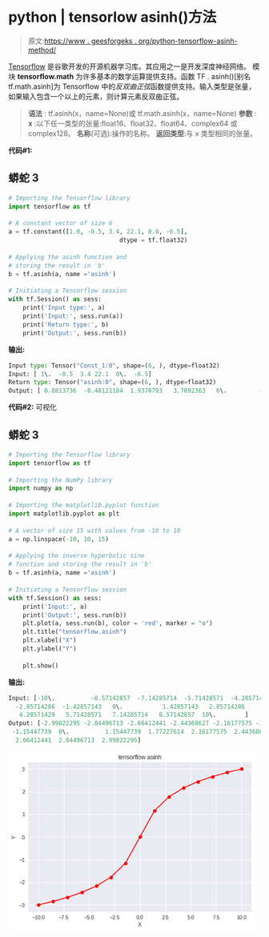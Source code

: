 # python | tensorlow asinh()方法

> 原文:[https://www . geesforgeks . org/python-tensorflow-asinh-method/](https://www.geeksforgeeks.org/python-tensorflow-asinh-method/)

[Tensorflow](https://www.geeksforgeeks.org/introduction-to-tensorflow/) 是谷歌开发的开源机器学习库。其应用之一是开发深度神经网络。
模块 **tensorflow.math** 为许多基本的数学运算提供支持。函数 TF . asinh()[别名 tf.math.asinh]为 Tensorflow 中的*反双曲正弦*函数提供支持。输入类型是张量，如果输入包含一个以上的元素，则计算元素反双曲正弦。

> **语法** : tf.asinh(x，name=None)或 tf.math.asinh(x，name=None)
> **参数** :
> **x** :以下任一类型的张量:float16、float32、float64、complex64 或 complex128。
> **名称**(可选):操作的名称。
> **返回类型**:与 x 类型相同的张量。

**代码#1:**

## 蟒蛇 3

```py
# Importing the Tensorflow library
import tensorflow as tf

# A constant vector of size 6
a = tf.constant([1.0, -0.5, 3.4, 22.1, 0.0, -6.5],
                               dtype = tf.float32)

# Applying the asinh function and
# storing the result in 'b'
b = tf.asinh(a, name ='asinh')

# Initiating a Tensorflow session
with tf.Session() as sess:
    print('Input type:', a)
    print('Input:', sess.run(a))
    print('Return type:', b)
    print('Output:', sess.run(b))
```

**输出:**

```py
Input type: Tensor("Const_1:0", shape=(6, ), dtype=float32)
Input: [ 1\.  -0.5  3.4 22.1  0\.  -6.5]
Return type: Tensor("asinh:0", shape=(6, ), dtype=float32)
Output: [ 0.8813736  -0.48121184  1.9378793   3.7892363   0\.         -2.5708146 ]
```

**代码#2:** 可视化

## 蟒蛇 3

```py
# Importing the Tensorflow library
import tensorflow as tf

# Importing the NumPy library
import numpy as np

# Importing the matplotlib.pyplot function
import matplotlib.pyplot as plt

# A vector of size 15 with values from -10 to 10
a = np.linspace(-10, 10, 15)

# Applying the inverse hyperbolic sine
# function and storing the result in 'b'
b = tf.asinh(a, name ='asinh')

# Initiating a Tensorflow session
with tf.Session() as sess:
    print('Input:', a)
    print('Output:', sess.run(b))
    plt.plot(a, sess.run(b), color = 'red', marker = "o")
    plt.title("tensorflow.asinh")
    plt.xlabel("X")
    plt.ylabel("Y")

    plt.show()
```

**输出:**

```py
Input: [-10\.          -8.57142857  -7.14285714  -5.71428571  -4.28571429
  -2.85714286  -1.42857143   0\.           1.42857143   2.85714286
   4.28571429   5.71428571   7.14285714   8.57142857  10\.        ]
Output: [-2.99822295 -2.84496713 -2.66412441 -2.44368627 -2.16177575 -1.77227614
 -1.15447739  0\.          1.15447739  1.77227614  2.16177575  2.44368627
  2.66412441  2.84496713  2.99822295]
```

![](img/6a59b039bf319aea7b9283c5f0a8397e.png)